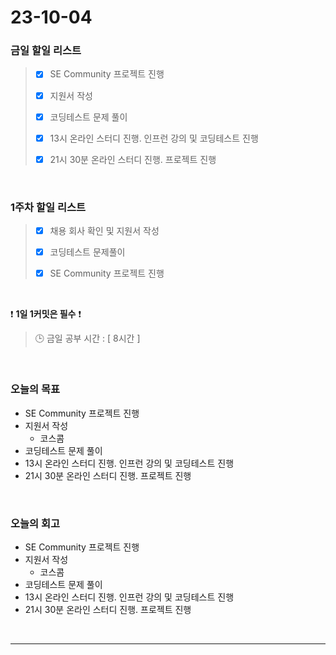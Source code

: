 # 23-10-04
### 금일 할일 리스트
> - [x]  SE Community 프로젝트 진행
>
> - [x]  지원서 작성
>
> - [x]  코딩테스트 문제 풀이
>
> - [x]  13시 온라인 스터디 진행. 인프런 강의 및 코딩테스트 진행
>
> - [x]  21시 30분 온라인 스터디 진행. 프로젝트 진행


<br/>

### 1주차 할일 리스트  
> - [x]  채용 회사 확인 및 지원서 작성
>
> - [x]  코딩테스트 문제풀이
>
> - [x]  SE Community 프로젝트 진행

<br/>

❗ **1일 1커밋은 필수** ❗
> 🕒 금일 공부 시간 : [ 8시간 ]
  
<br/>

### 오늘의 목표
- SE Community 프로젝트 진행
- 지원서 작성
    - 코스콤
- 코딩테스트 문제 풀이
- 13시 온라인 스터디 진행. 인프런 강의 및 코딩테스트 진행
- 21시 30분 온라인 스터디 진행. 프로젝트 진행

<br>

### 오늘의 회고
- SE Community 프로젝트 진행
- 지원서 작성
    - 코스콤
- 코딩테스트 문제 풀이
- 13시 온라인 스터디 진행. 인프런 강의 및 코딩테스트 진행
- 21시 30분 온라인 스터디 진행. 프로젝트 진행


<br/>

------------  
